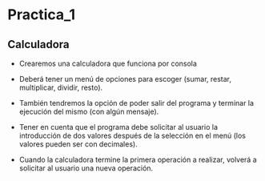 # Practica_1

## Calculadora


- Crearemos una calculadora que funciona por consola

- Deberá tener un menú de opciones para escoger (sumar, restar, multiplicar, dividir, resto).

- También tendremos la opción de poder salir del programa y terminar la ejecución del mismo (con algún mensaje).

- Tener en cuenta que el programa debe solicitar al usuario la introducción de dos valores después de la selección en el menú (los valores pueden ser con decimales).

- Cuando la calculadora termine la primera operación a realizar, volverá a solicitar al usuario una nueva operación.
